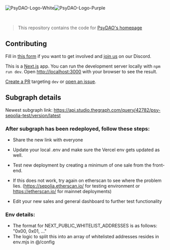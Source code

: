 ![PsyDAO-Logo-White](readme-logo-white.svg#gh-dark-mode-only)![PsyDAO-Logo-Purple](readme-logo-purple.svg#gh-light-mode-only)

<br />

> This repository contains the code for [PsyDAO's homepage](https://psydao.io/)

## Contributing

Fill in [this form](https://airtable.com/shrCaOD9DaD57J3Mu) if you want to get involved and [join us](https://discord.gg/FJHQtBZYdp) on our Discord.

This is a [Next.js](https://nextjs.org/) app. You can run the development server locally with `npm run dev`. Open [http://localhost:3000](http://localhost:3000) with your browser to see the result.

[Create a PR](https://github.com/psydao/psydao-io/pulls) targeting `dev` or [open an issue](https://github.com/psydao/psydao-io/issues).

## Subgraph details

Newest subgraph link: https://api.studio.thegraph.com/query/42782/psy-sepolia-test/version/latest

### After subgraph has been redeployed, follow these steps:

- Share the new link with everyone

- Update your local .env and make sure the Vercel env gets updated as well.
- Test new deployment by creating a minimum of one sale from the front-end.
- If this does not work, try again on etherscan to see where the problem lies. (https://sepolia.etherscan.io/ for testing environment or https://etherscan.io/ for mainnet deployments)

- Edit your new sales and general dashboard to further test functionality

### Env details:

- The format for NEXT_PUBLIC_WHITELIST_ADDRESSES is as follows: "0x00, 0x01, ..."
- The logic to split this into an array of whitelisted addresses resides in env.mjs in @/config
